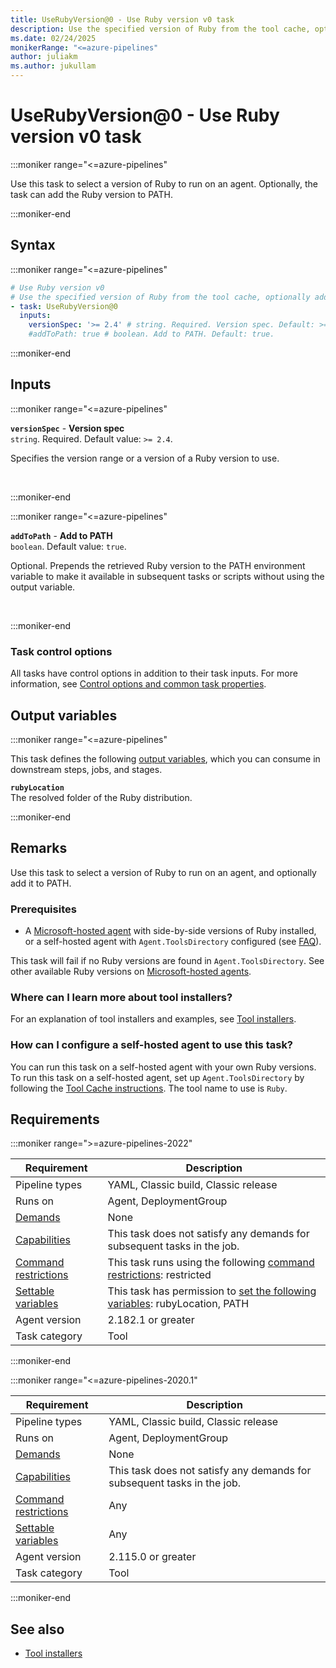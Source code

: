```yaml
---
title: UseRubyVersion@0 - Use Ruby version v0 task
description: Use the specified version of Ruby from the tool cache, optionally adding it to the PATH.
ms.date: 02/24/2025
monikerRange: "<=azure-pipelines"
author: juliakm
ms.author: jukullam
---
```


# UseRubyVersion@0 - Use Ruby version v0 task

<!-- :::description::: -->
:::moniker range="<=azure-pipelines"

<!-- :::editable-content name="description"::: -->
Use this task to select a version of Ruby to run on an agent. Optionally, the task can add the Ruby version to PATH.
<!-- :::editable-content-end::: -->

:::moniker-end
<!-- :::description-end::: -->

<!-- :::syntax::: -->
## Syntax

:::moniker range="<=azure-pipelines"

```yaml
# Use Ruby version v0
# Use the specified version of Ruby from the tool cache, optionally adding it to the PATH.
- task: UseRubyVersion@0
  inputs:
    versionSpec: '>= 2.4' # string. Required. Version spec. Default: >= 2.4.
    #addToPath: true # boolean. Add to PATH. Default: true.
```

:::moniker-end

<!-- :::syntax-end::: -->

<!-- :::inputs::: -->
## Inputs

<!-- :::item name="versionSpec"::: -->
:::moniker range="<=azure-pipelines"

**`versionSpec`** - **Version spec**<br>
`string`. Required. Default value: `>= 2.4`.<br>
<!-- :::editable-content name="helpMarkDown"::: -->
Specifies the version range or a version of a Ruby version to use.
<!-- :::editable-content-end::: -->
<br>

:::moniker-end
<!-- :::item-end::: -->
<!-- :::item name="addToPath"::: -->
:::moniker range="<=azure-pipelines"

**`addToPath`** - **Add to PATH**<br>
`boolean`. Default value: `true`.<br>
<!-- :::editable-content name="helpMarkDown"::: -->
Optional. Prepends the retrieved Ruby version to the PATH environment variable to make it available in subsequent tasks or scripts without using the output variable.
<!-- :::editable-content-end::: -->
<br>

:::moniker-end
<!-- :::item-end::: -->

### Task control options

All tasks have control options in addition to their task inputs. For more information, see [Control options and common task properties](/azure/devops/pipelines/yaml-schema/steps-task#common-task-properties).
<!-- :::inputs-end::: -->

<!-- :::outputVariables::: -->
## Output variables

:::moniker range="<=azure-pipelines"

This task defines the following [output variables](/azure/devops/pipelines/process/variables#use-output-variables-from-tasks), which you can consume in downstream steps, jobs, and stages.

<!-- :::item name="rubyLocation"::: -->
**`rubyLocation`**<br><!-- :::editable-content name="Value"::: -->
The resolved folder of the Ruby distribution.
<!-- :::editable-content-end::: -->
<!-- :::item-end::: -->

:::moniker-end
<!-- :::outputVariables-end::: -->

<!-- :::remarks::: -->
<!-- :::editable-content name="remarks"::: -->
## Remarks

Use this task to select a version of Ruby to run on an agent, and optionally add it to PATH.

### Prerequisites

* A [Microsoft-hosted agent](/azure/devops/pipelines/agents/hosted#software) with side-by-side versions of Ruby installed, or a self-hosted agent with `Agent.ToolsDirectory` configured (see [FAQ](#how-can-i-configure-a-self-hosted-agent-to-use-this-task)).

This task will fail if no Ruby versions are found in `Agent.ToolsDirectory`. See other available Ruby versions on [Microsoft-hosted agents](/azure/devops/pipelines/agents/hosted#software).

### Where can I learn more about tool installers?

For an explanation of tool installers and examples, see [Tool installers](/azure/devops/pipelines/process/tasks#tool-installers).

### How can I configure a self-hosted agent to use this task?

You can run this task on a self-hosted agent with your own Ruby versions. To run this task on a self-hosted agent, set up `Agent.ToolsDirectory` by following the [Tool Cache instructions](https://github.com/Microsoft/vsts-task-tool-lib/blob/master/docs/overview.md#tool-cache). The tool name to use is `Ruby`.
<!-- :::editable-content-end::: -->
<!-- :::remarks-end::: -->

<!-- :::examples::: -->
<!-- :::editable-content name="examples"::: -->
<!-- :::editable-content-end::: -->
<!-- :::examples-end::: -->

<!-- :::properties::: -->
## Requirements

:::moniker range=">=azure-pipelines-2022"

| Requirement | Description |
|-------------|-------------|
| Pipeline types | YAML, Classic build, Classic release |
| Runs on | Agent, DeploymentGroup |
| [Demands](/azure/devops/pipelines/process/demands) | None |
| [Capabilities](/azure/devops/pipelines/agents/agents#capabilities) | This task does not satisfy any demands for subsequent tasks in the job. |
| [Command restrictions](/azure/devops/pipelines/security/templates#agent-logging-command-restrictions) | This task runs using the following [command restrictions](/azure/devops/pipelines/security/templates#agent-logging-command-restrictions): restricted |
| [Settable variables](/azure/devops/pipelines/security/templates#agent-logging-command-restrictions) | This task has permission to [set the following variables](/azure/devops/pipelines/security/templates#agent-logging-command-restrictions): rubyLocation, PATH |
| Agent version |  2.182.1 or greater |
| Task category | Tool |

:::moniker-end

:::moniker range="<=azure-pipelines-2020.1"

| Requirement | Description |
|-------------|-------------|
| Pipeline types | YAML, Classic build, Classic release |
| Runs on | Agent, DeploymentGroup |
| [Demands](/azure/devops/pipelines/process/demands) | None |
| [Capabilities](/azure/devops/pipelines/agents/agents#capabilities) | This task does not satisfy any demands for subsequent tasks in the job. |
| [Command restrictions](/azure/devops/pipelines/security/templates#agent-logging-command-restrictions) | Any |
| [Settable variables](/azure/devops/pipelines/security/templates#agent-logging-command-restrictions) | Any |
| Agent version |  2.115.0 or greater |
| Task category | Tool |

:::moniker-end
<!-- :::properties-end::: -->

<!-- :::see-also::: -->
<!-- :::editable-content name="seeAlso"::: -->
## See also

* [Tool installers](/azure/devops/pipelines/process/tasks#tool-installers)
<!-- :::editable-content-end::: -->
<!-- :::see-also-end::: -->